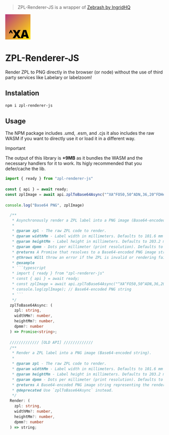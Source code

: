 > ZPL-Renderer-JS is a wrapper of [Zebrash by IngridHQ](https://github.com/ingridhq/zebrash)

<img alt="Fabrizz Logo" src="./.github/logo.png" width="80px"/>

# ZPL-Renderer-JS
Render ZPL to PNG directly in the browser (or node) without the use of third party services like Labelary or labelzoom!

## Instalation
```bash
npm i zpl-renderer-js
```

## Usage
The NPM package includes .umd, .esm, and .cjs it also includes the raw WASM if you want to directly use it or load it in a different way.

> [!IMPORTANT]  
> The output of this library is **+9MB** as it bundles the WASM and the necessary handlers for it to work. Its higly recommended that you defer/cache the lib.

```ts
import { ready } from "zpl-renderer-js"

const { api } = await ready;
const zplImage = await api.zplToBase64Async("^XA^FO50,50^ADN,36,20^FDHello^FS^XZ");

console.log("Base64 PNG", zplImage)
```

```ts
  /**
   * Asynchronously render a ZPL label into a PNG image (Base64-encoded string).
   *
   * @param zpl - The raw ZPL code to render.
   * @param widthMm - Label width in millimeters. Defaults to 101.6 mm (~4 inches).
   * @param heightMm - Label height in millimeters. Defaults to 203.2 mm (~8 inches).
   * @param dpmm - Dots per millimeter (print resolution). Defaults to 8 (~203 DPI).
   * @returns A Promise that resolves to a Base64-encoded PNG image string representing the rendered label.
   * @throws Will throw an error if the ZPL is invalid or rendering fails.
   * @example
   * ```typescript
   * import { ready } from "zpl-renderer-js"
   * const { api } = await ready;
   * const zplImage = await api.zplToBase64Async("^XA^FO50,50^ADN,36,20^FDHello^FS^XZ");
   * console.log(zplImage); // Base64-encoded PNG string
   * ```
   */
  zplToBase64Async: (
    zpl: string,
    widthMm?: number,
    heightMm?: number,
    dpmm?: number
  ) => Promise<string>;

  ///////////// [OLD API] /////////////
  /**
   * Render a ZPL label into a PNG image (Base64-encoded string).
   *
   * @param zpl - The raw ZPL code to render.
   * @param widthMm - Label width in millimeters. Defaults to 101.6 mm (~4 inches).
   * @param heightMm - Label height in millimeters. Defaults to 203.2 mm (~8 inches).
   * @param dpmm - Dots per millimeter (print resolution). Defaults to 8 (~203 DPI).
   * @returns A Base64-encoded PNG image string representing the rendered label.
   * @deprecated Use `zplToBase64Async` instead.
   */
  Render: (
    zpl: string,
    widthMm?: number,
    heightMm?: number,
    dpmm?: number
  ) => string;
```
